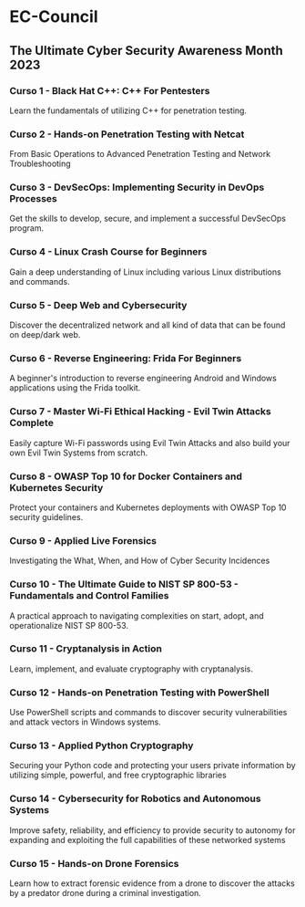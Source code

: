 # EC-Council
## The Ultimate Cyber Security Awareness Month 2023

### Curso 1 - Black Hat C++: C++ For Pentesters

Learn the fundamentals of utilizing C++ for penetration testing.


### Curso 2 - Hands-on Penetration Testing with Netcat

From Basic Operations to Advanced Penetration Testing and Network Troubleshooting


### Curso 3 - DevSecOps: Implementing Security in DevOps Processes

Get the skills to develop, secure, and implement a successful DevSecOps program.


### Curso 4 - Linux Crash Course for Beginners

Gain a deep understanding of Linux including various Linux distributions and commands.


### Curso 5 - Deep Web and Cybersecurity

Discover the decentralized network and all kind of data that can be found on deep/dark web.


### Curso 6 - Reverse Engineering: Frida For Beginners

A beginner's introduction to reverse engineering Android and Windows applications using the Frida toolkit.


### Curso 7 - Master Wi-Fi Ethical Hacking - Evil Twin Attacks Complete

Easily capture Wi-Fi passwords using Evil Twin Attacks and also build your own Evil Twin Systems from scratch.


### Curso 8 - OWASP Top 10 for Docker Containers and Kubernetes Security

Protect your containers and Kubernetes deployments with OWASP Top 10 security guidelines.


### Curso 9 - Applied Live Forensics

Investigating the What, When, and How of Cyber Security Incidences


### Curso 10 - The Ultimate Guide to NIST SP 800-53 - Fundamentals and Control Families

A practical approach to navigating complexities on start, adopt, and operationalize NIST SP 800-53.


### Curso 11 - Cryptanalysis in Action

Learn, implement, and evaluate cryptography with cryptanalysis.


### Curso 12 - Hands-on Penetration Testing with PowerShell

Use PowerShell scripts and commands to discover security vulnerabilities and attack vectors in Windows systems.


### Curso 13 - Applied Python Cryptography

Securing your Python code and protecting your users private information by utilizing simple, powerful, and free cryptographic libraries


### Curso 14 - Cybersecurity for Robotics and Autonomous Systems

Improve safety, reliability, and efficiency to provide security to autonomy for expanding and exploiting the full capabilities of these networked systems


### Curso 15 - Hands-on Drone Forensics

Learn how to extract forensic evidence from a drone to discover the attacks by a predator drone during a criminal investigation.



